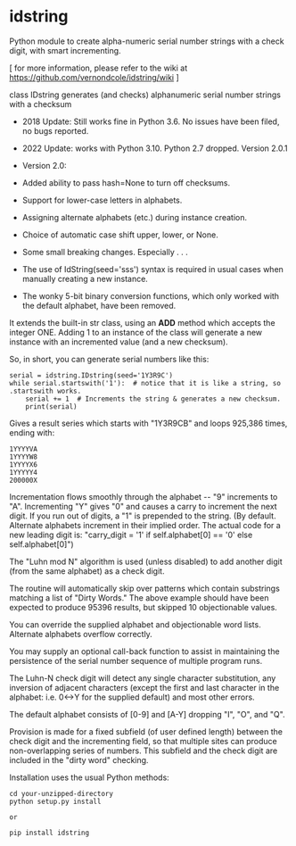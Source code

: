 idstring
========

Python module to create alpha-numeric serial number strings with a check digit, with smart incrementing.

[ for more information, please refer to the wiki at https://github.com/vernondcole/idstring/wiki ]

class IDstring generates (and checks) alphanumeric serial number strings with a checksum

* 2018 Update: Still works fine in Python 3.6. No issues have been filed, no bugs reported.
 
* 2022 Update: works with Python 3.10. Python 2.7 dropped. Version 2.0.1

* Version 2.0: 
* Added ability to pass hash=None to turn off checksums.
* Support for lower-case letters in alphabets.
* Assigning alternate alphabets (etc.) during instance creation.
* Choice of automatic case shift upper, lower, or None. 
* Some small breaking changes. Especially . . .
* The use of IdString(seed='sss') syntax is required in usual cases when manually creating a new instance.
* The wonky 5-bit binary conversion functions, which only worked with the default alphabet, have been removed.

It extends the built-in str class, using an __ADD__ method which accepts the integer ONE.
Adding 1 to an instance of the class will generate a new instance with an incremented value (and a new checksum).

So, in short, you can generate serial numbers like this:

    serial = idstring.IDstring(seed='1Y3R9C')
    while serial.startswith('1'):  # notice that it is like a string, so .startswith works.
        serial += 1  # Increments the string & generates a new checksum.
        print(serial)

Gives a result series which starts with "1Y3R9CB" and loops 925,386 times, ending with:
```
1YYYYVA
1YYYYW8
1YYYYX6
1YYYYY4
200000X
```
Incrementation flows smoothly through the alphabet -- "9" increments to "A". Incrementing "Y" gives "0" and 
causes a carry to increment the next digit. If you run out of digits, a "1" is prepended to the string.
(By default. Alternate alphabets increment in their implied order. 
The actual code for a new leading digit is: "carry_digit = '1' if self.alphabet[0] == '0' else self.alphabet[0]")

The "Luhn mod N" algorithm is used (unless disabled) to add another digit (from the same alphabet) as a check digit.

The routine will automatically skip over patterns which contain substrings matching a list of "Dirty Words."
The above example should have been expected to produce 95396 results, but skipped 10 objectionable values.

You can override the supplied alphabet and objectionable word lists. Alternate alphabets overflow correctly.

You may supply an optional call-back function to assist in maintaining the persistence of the serial number
sequence of multiple program runs.

The Luhn-N check digit will detect any single character substitution, any inversion of adjacent characters
(except the first and last character in the alphabet: i.e. 0<->Y for the supplied default) and most other errors.

The default alphabet consists of [0-9] and [A-Y] dropping "I", "O", and "Q".

Provision is made for a fixed subfield (of user defined length) between the check digit and the incrementing
field, so that multiple sites can produce non-overlapping series of numbers.  This subfield and the check digit
are included in the "dirty word" checking.

Installation uses the usual Python methods:

    cd your-unzipped-directory
    python setup.py install
    
    or
    
    pip install idstring
